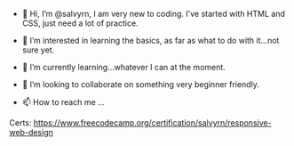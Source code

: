 - 👋 Hi, I’m @salvyrn, I am very new to coding. I've started with HTML and CSS, just need a lot of practice.

- 👀 I’m interested in learning the basics, as far as what to do with it...not sure yet.

- 🌱 I’m currently learning...whatever I can at the moment.

- 💞️ I’m looking to collaborate on something very beginner friendly.

- 📫 How to reach me ...

Certs:
https://www.freecodecamp.org/certification/salvyrn/responsive-web-design

<!---
salvyrn/salvyrn is a ✨ special ✨ repository because its `README.md` (this file) appears on your GitHub profile.
You can click the Preview link to take a look at your changes.
--->
